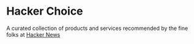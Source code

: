 # Hacker Choice

A curated collection of products and services recommended by the fine folks at [Hacker News](https://news.ycombinator.com)
